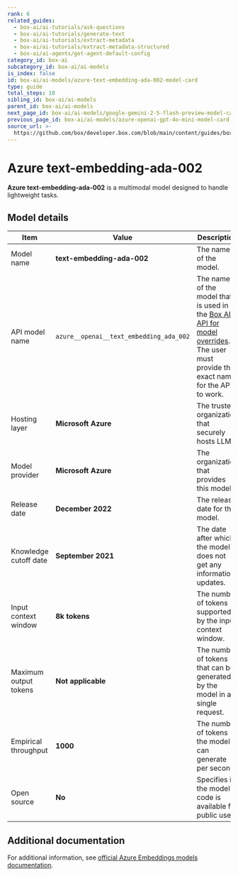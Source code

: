 ```yaml
---
rank: 6
related_guides:
  - box-ai/ai-tutorials/ask-questions
  - box-ai/ai-tutorials/generate-text
  - box-ai/ai-tutorials/extract-metadata
  - box-ai/ai-tutorials/extract-metadata-structured
  - box-ai/ai-agents/get-agent-default-config
category_id: box-ai
subcategory_id: box-ai/ai-models
is_index: false
id: box-ai/ai-models/azure-text-embedding-ada-002-model-card
type: guide
total_steps: 18
sibling_id: box-ai/ai-models
parent_id: box-ai/ai-models
next_page_id: box-ai/ai-models/google-gemini-2-5-flash-preview-model-card
previous_page_id: box-ai/ai-models/azure-openai-gpt-4o-mini-model-card
source_url: >-
  https://github.com/box/developer.box.com/blob/main/content/guides/box-ai/ai-models/azure-text-embedding-ada-002-model-card.md
---
```

# Azure text-embedding-ada-002

**Azure text-embedding-ada-002** is a multimodal model designed to handle lightweight tasks.

## Model details

| Item  | Value | Description |
|-----------|----------|----------|
|Model name|**text-embedding-ada-002**| The name of the model. |
|API model name|`azure__openai__text_embedding_ada_002`| The name of the model that is used in the [Box AI API for model overrides][overrides]. The user must provide this exact name for the API to work. |
|Hosting layer| **Microsoft Azure** | The trusted organization that securely hosts LLM. |
|Model provider|**Microsoft Azure**| The organization that provides this model. |
|Release date|**December 2022** | The release date for the model.|
|Knowledge cutoff date| **September 2021**| The date after which the model does not get any information updates. |
|Input context window |**8k tokens**| The number of tokens supported by the input context window.|
|Maximum output tokens |**Not applicable** |The number of tokens that can be generated by the model in a single request.|
|Empirical throughput| **1000** | The number of tokens the model can generate per second.|
|Open source | **No** | Specifies if the model's code is available for public use.|

## Additional documentation

For additional information, see [official Azure Embeddings models documentation][azure-ai-embeddings].

[azure-ai-embeddings]: https://learn.microsoft.com/en-us/azure/ai-services/openai/concepts/models#embeddings
[overrides]: g://box-ai/ai-agents/ai-agent-overrides